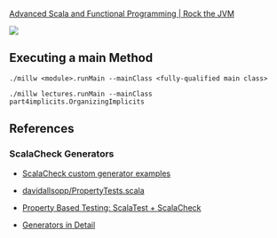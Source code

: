 [Advanced Scala and Functional Programming | Rock the JVM](https://www.udemy.com/course/advanced-scala)

[![](https://github.com/asarkar/udemy-advanced-scala/workflows/CI/badge.svg)](https://github.com/asarkar/udemy-advanced-scala/actions)

## Executing a main Method
```
./millw <module>.runMain --mainClass <fully-qualified main class>

./millw lectures.runMain --mainClass part4implicits.OrganizingImplicits 
```

## References

### ScalaCheck Generators

* [ScalaCheck custom generator examples](https://alvinalexander.com/scala/scalacheck-custom-generator-examples/)

* [davidallsopp/PropertyTests.scala](https://gist.github.com/davidallsopp/60d7474a1fe8dc9b1f2d)

* [Property Based Testing: ScalaTest + ScalaCheck](https://medium.com/analytics-vidhya/property-based-testing-scalatest-scalacheck-52261a2b5c2c)

* [Generators in Detail](https://booksites.artima.com/scalacheck/examples/html/ch06.html)